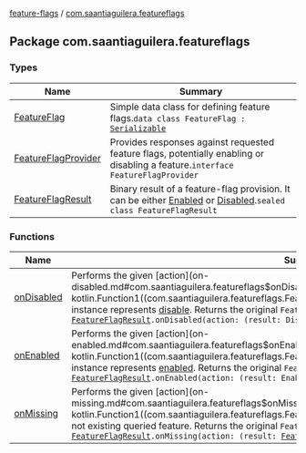 [feature-flags](../index.md) / [com.saantiaguilera.featureflags](./index.md)

## Package com.saantiaguilera.featureflags

### Types

| Name | Summary |
|---|---|
| [FeatureFlag](-feature-flag/index.md) | Simple data class for defining feature flags.`data class FeatureFlag : `[`Serializable`](https://docs.oracle.com/javase/8/docs/api/java/io/Serializable.html) |
| [FeatureFlagProvider](-feature-flag-provider/index.md) | Provides responses against requested feature flags, potentially enabling or disabling a feature.`interface FeatureFlagProvider` |
| [FeatureFlagResult](-feature-flag-result/index.md) | Binary result of a feature-flag provision. It can be either [Enabled](-feature-flag-result/-enabled/index.md) or [Disabled](-feature-flag-result/-disabled/index.md).`sealed class FeatureFlagResult` |

### Functions

| Name | Summary |
|---|---|
| [onDisabled](on-disabled.md) | Performs the given [action](on-disabled.md#com.saantiaguilera.featureflags$onDisabled(com.saantiaguilera.featureflags.FeatureFlagResult, kotlin.Function1((com.saantiaguilera.featureflags.FeatureFlagResult.Disabled, kotlin.Unit)))/action) if this instance represents [disable](-feature-flag-result/-disabled/index.md). Returns the original `FeatureFlagResult` unchanged.`fun `[`FeatureFlagResult`](-feature-flag-result/index.md)`.onDisabled(action: (result: Disabled) -> `[`Unit`](https://kotlinlang.org/api/latest/jvm/stdlib/kotlin/-unit/index.html)`): `[`FeatureFlagResult`](-feature-flag-result/index.md) |
| [onEnabled](on-enabled.md) | Performs the given [action](on-enabled.md#com.saantiaguilera.featureflags$onEnabled(com.saantiaguilera.featureflags.FeatureFlagResult, kotlin.Function1((com.saantiaguilera.featureflags.FeatureFlagResult.Enabled, kotlin.Unit)))/action) if this instance represents [enabled](-feature-flag-result/-enabled/index.md). Returns the original `FeatureFlagResult` unchanged.`fun `[`FeatureFlagResult`](-feature-flag-result/index.md)`.onEnabled(action: (result: Enabled) -> `[`Unit`](https://kotlinlang.org/api/latest/jvm/stdlib/kotlin/-unit/index.html)`): `[`FeatureFlagResult`](-feature-flag-result/index.md) |
| [onMissing](on-missing.md) | Performs the given [action](on-missing.md#com.saantiaguilera.featureflags$onMissing(com.saantiaguilera.featureflags.FeatureFlagResult, kotlin.Function1((com.saantiaguilera.featureflags.FeatureFlagResult, kotlin.Unit)))/action) if this instance is a not existing queried feature. Returns the original `FeatureFlagResult` unchanged.`fun `[`FeatureFlagResult`](-feature-flag-result/index.md)`.onMissing(action: (result: `[`FeatureFlagResult`](-feature-flag-result/index.md)`) -> `[`Unit`](https://kotlinlang.org/api/latest/jvm/stdlib/kotlin/-unit/index.html)`): `[`FeatureFlagResult`](-feature-flag-result/index.md) |
